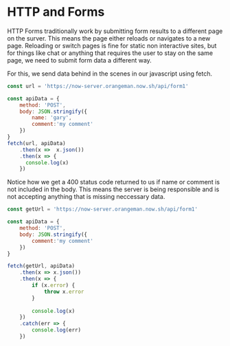 # HTTP and Forms
HTTP Forms traditionally work by submitting form results to a different page on the surver. This means the page either reloads
or navigates to a new page. Reloading or switch pages is fine for static non interactive sites, but for things like chat 
or anything that requires the user to stay on the same page, we need to submit form data a different way.

For this, we send data behind in the scenes in our javascript using fetch.

```js
const url = 'https://now-server.orangeman.now.sh/api/form1'

const apiData = {
    method: 'POST',
    body: JSON.stringify({
        name: 'gary',
        comment:'my comment' 
    })
}
fetch(url, apiData)
    .then(x =>  x.json())
    .then(x => {
      console.log(x)
    })

```

Notice how we get a 400 status code returned to us if name or comment is not included in the body. This means
the server is being responsible and is not accepting anything that is missing neccessary data.

```js
const getUrl = 'https://now-server.orangeman.now.sh/api/form1'

const apiData = {
    method: 'POST',
    body: JSON.stringify({
        comment:'my comment' 
    })
}

fetch(getUrl, apiData)
    .then(x => x.json())
    .then(x => {
        if (x.error) {
            throw x.error
        }
         
        console.log(x)
    })
    .catch(err => {
        console.log(err)
    })
```
